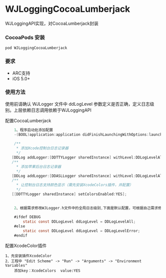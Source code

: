 # WJLoggingCocoaLumberjack

WJLoggingAPI实现，对CocoaLumberjack封装

### CocoaPods 安装
    pod WJLoggingCocoaLumberjack
    
### 要求
* ARC支持
* iOS 5.0+

### 使用方法

使用前请确认 WJLogger 文件中 ddLogLevel 参数定义是否正确，定义日志级别。上层依赖日志调用依赖于WJLoggingAPI

配置CocoaLumberjack

```objective-c
	1、程序启动处添加配置
	-(BOOL)application:application didFinishLaunchingWithOptions:launchOptions
	
	/**
	 * 添加Xcode控制台日志记录器
	 */
   [DDLog addLogger:[DDTTYLogger sharedInstance] withLevel:DDLogLevelAll];
   /**
	 * 添加苹果后台日志记录器
	 */
   [DDLog addLogger:[DDASLLogger sharedInstance] withLevel:DDLogLevelAll];
   /**
	 * 让控制台日志支持颜色显示（需先安装XcodeColors插件，并配置）
	 */
   [[DDTTYLogger sharedInstance] setColorsEnabled:YES];
	
	
	2、根据需求修改WJLogger.h文件中的全局日志级别,下面是默认配置，可根据自己需求修改
	
	#ifdef DEBUG
		static const DDLogLevel ddLogLevel = DDLogLevelAll;
	#else
		static const DDLogLevel ddLogLevel = DDLogLevelError;
	#endif
```

配置XcodeColor插件
	
	1、先安装插件XcodeColor
	2、工程中 "Edit Scheme" -> "Run" -> "Arguments" -> "Environment Variables"
		添加key：XcodeColors  value:YES